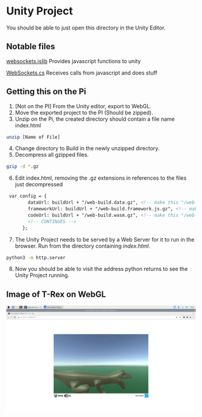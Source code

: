 # Unity Project

You should be able to just open this directory in the Unity Editor.

## Notable files

[websockets.jslib](./Assets/Plugins/websockets.jslib)
Provides javascript functions to unity

[WebSockets.cs](./Assets/Scripts/WebSockets.cs)
Receives calls from javascript and does stuff

## Getting this on the Pi

1. [Not on the PI] From the Unity editor, export to WebGL.
2. Move the exported project to the PI (Should be zipped).
3. Unzip on the Pi, the created directory should contain a file name index.html
```bash
unzip [Name of File]
```
4. Change directory to Build in the newly unzipped directory.
5. Decompress all gzipped files.
``` bash
gzip -d *.gz
```
6. Edit index.html, removing the .gz extensions in references to the files just decompressed
```html
 var config = {
        dataUrl: buildUrl + "/web-build.data.gz", <!-- make this "/web-build.data" -->
        frameworkUrl: buildUrl + "/web-build.framework.js.gz", <!-- make this "/web-build.framework.js" -->
        codeUrl: buildUrl + "/web-build.wasm.gz", <!-- make this "/web-build.wasm" -->
		<!-- CONTINUES -->
      };
```
7. The Unity Project needs to be served by a Web Server for it to run in the browser. Run from the directory containing *index.html*.
``` bash
python3 -m http.server
```
8. Now you should be able to visit the address python returns to see the Unity Project running.


## Image of T-Rex on WebGL
![rex](./rex-on-pi.png)
